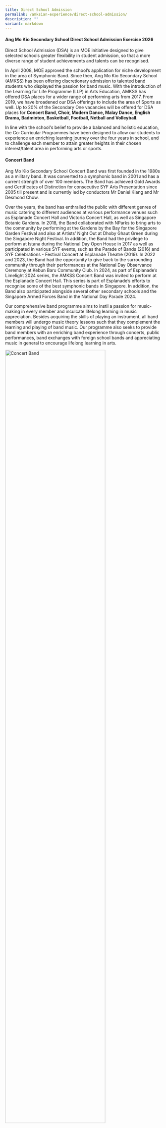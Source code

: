 ```yaml
---
title: Direct School Admission
permalink: /amksian-experience/direct-school-admission/
description: ""
variant: markdown
---
```

<h4>Ang Mo Kio Secondary School Direct School Admission Exercise 2026</h4>
<p>Direct School Admission (DSA) is an MOE initiative designed to give selected
schools greater flexibility in student admission, so that a more diverse
range of student achievements and talents can be recognised.</p>
<p>In April 2008, MOE approved the school’s application for niche development
in the area of Symphonic Band. Since then, Ang Mo Kio Secondary School
(AMKSS) has been offering discretionary admission to talented band students
who displayed the passion for band music. With the introduction of the
Learning for Life Programme (LLP) in Arts Education, AMKSS has offered
DSA places for a wider range of performing arts from 2017. From 2019, we
have broadened our DSA offerings to include the area of Sports as well.
Up to 20% of the Secondary One vacancies will be offered for DSA places
for&nbsp;<strong>Concert Band, Choir, Modern Dance, Malay Dance, English Drama, Badminton, Basketball, Football, Netball and Volleyball</strong>.</p>
<p>In line with the school's belief to provide a balanced and holistic education,
the Co-Curricular Programmes have been designed to allow our students to
experience an enriching learning journey over the four years in school,
and to challenge each member to attain greater heights in their chosen
interest/talent area in performing arts or sports.</p>
<h4>Concert Band</h4>
<p>Ang Mo Kio Secondary School Concert Band was first founded in the 1980s as a military band. It was converted to a symphonic band in 2001 and has a current strength of over 100 members. The Band has achieved Gold Awards and Certificates of Distinction for consecutive SYF Arts Presentation since 2005 till present and is currently led by conductors Mr Daniel Kiang and Mr Desmond Chow.</p>
<p>Over the years, the band has enthralled the public with different genres of music catering to different audiences at various performance venues such as Esplanade Concert Hall and Victoria Concert Hall, as well as Singapore Botanic Gardens. In 2018, the Band collaborated with NParks to bring arts to the community by performing at the Gardens by the Bay for the Singapore Garden Festival and also at Artists’ Night Out at Dhoby Ghaut Green during the Singapore Night Festival.  In addition, the Band had the privilege to perform at Istana during the National Day Open House in 2017 as well as participated in various SYF events, such as the Parade of Bands (2016) and SYF Celebrations - Festival Concert at Esplanade Theatre (2019). In 2022 and 2023, the Band had the opportunity to give back to the surrounding community through their performances at the National Day Observance Ceremony at Kebun Baru Community Club. In 2024, as part of Esplanade’s Limelight 2024 series, the AMKSS Concert Band was invited to perform at the Esplanade Concert Hall. This series is part of Esplanade’s efforts to recognise some of the best symphonic bands in Singapore. In addition, the Band also participated alongside several other secondary schools and the Singapore Armed Forces Band in the National Day Parade 2024. </p>
<p>Our comprehensive band programme aims to instil a passion for music-making in every member and inculcate lifelong learning in music appreciation.  Besides acquiring the skills of playing an instrument, all band members will undergo music theory lessons such that they complement the learning and playing of band music. Our programme also seeks to provide band members with an enriching band experience through concerts, public performances, band exchanges with foreign school bands and appreciating music in general to encourage lifelong learning in arts.</p>
<div class="isomer-image-wrapper">
<img style="width:80%;" height="auto" width="100%" alt="Concert Band" src="/images/Band_DSA.jpg">
</div>
<br>         
<table class="ive\_eobj\_center iveo\_table ives\_tab\_simple3" style="margin: auto; outline: 0px; padding: 0px; border-collapse: collapse; clear: both; border: 1px solid rgb(170, 170, 170); color: rgb(0, 77, 46); font-family: Outfit, sans-serif; font-size: 14px; font-style: normal; font-variant-ligatures: normal; font-variant-caps: normal; font-weight: 400; letter-spacing: normal; orphans: 2; text-align: left; text-transform: none; white-space: normal; widows: 2; word-spacing: 0px; -webkit-text-stroke-width: 0px; background-color: rgb(255, 255, 255); text-decoration-thickness: initial; text-decoration-style: initial; text-decoration-color: initial; width: 920px;"><tbody style="margin: 0px; outline: 0px; padding: 0px;"><tr style="margin: 0px; outline: 0px; padding: 0px;"><td style="margin: 0px; outline: 0px; padding: 2px; text-align: left; border: 1px solid rgb(170, 170, 170);"><b style="margin: 0px; outline: 0px; padding: 0px;">Concert Band</b></td></tr><tr style="margin: 0px; outline: 0px; padding: 0px;"><td style="margin: 0px; outline: 0px; padding: 2px; text-align: center; border: 1px solid rgb(170, 170, 170);"><div style="margin: 0px; outline: 0px; padding: 0px; line-height: 24px !important; color: rgb(0, 77, 46); font-family: Outfit, sans-serif; font-size: 14px; font-weight: 400; text-align: left;"><ul style="margin: 0px 0px 0.5em 1em; outline: 0px; padding: 0px 0px 0px 5px;"><li style="margin: 0px; outline: 0px; padding: 0px;">Pass audition and interview.</li><li style="margin: 0px; outline: 0px; padding: 0px;">Relevant instrumental skills in primary school bands and string ensembles.</li><li style="margin: 0px; outline: 0px; padding: 0px;">For the auditions, all applicants must prepare the following:</li><ul style="margin: 0px 0px 0.5em 1em; outline: 0px; padding: 0px;"><li style="margin: 0px; outline: 0px; padding: 0px;">2 pieces of music (1-2 min each) of his/her choice on the instrument in his/her talent area.</li><li style="margin: 0px; outline: 0px; padding: 0px;">Major scales of at least 1 octave: Concert F, Bb, Eb and Ab (For all instruments except non-pitched percussion instruments).</li></ul><li style="margin: 0px; outline: 0px; padding: 0px;">Candidates must be able to imitate melodies and rhythms given by the instructor/teacher.</li><li style="margin: 0px; outline: 0px; padding: 0px;">Candidates will also be given a short piece of Sec 1 music to sight-read.</li><li style="margin: 0px; outline: 0px; padding: 0px;">Applicants must bring their own instrument and choice piece of music for the audition. Only keyboard and percussion instruments will be provided by the school.</li><li style="margin: 0px; outline: 0px; padding: 0px;">Exemplify positive character traits, including resilience, motivation and integrity.<br><font color="#ff0000">*Please note that meeting all the criteria does not guarantee the student will be shortlisted/given an offer</font></li></ul></div></td></tr></tbody></table>

<h4>Choir</h4>
<p>The 40-strong versatile Ang Mo Kio Secondary School SAB/SATB Choir is helmed by talented chorister-conductor, Ms. Cherie Chai who is also a renown A Capella Trainer- Arranger-Producer, Music Director of professional choirs and 1st professional female vocal percussionist in Singapore.  The choir achieved a Certificate of Distinction and Certificates of Accomplishment in Singapore Youth Festival (SYF) Arts Presentations in 2019, 2023 and 2025 respectively, while participating under Special Consideration in the emerging post-COVID-19 SYF 2021.</p>
<p>To hone our students’ public skills and enable them to share their love of music with the community, the choir enthusiastically volunteers to perform on various platforms; including choral exchanges with other schools, community and school events. Opportunities to upskill are explored through vocal workshops, master classes, musical performances and concerts every year.  </p>
<p>The Choir shares its talents in support of various school events such as Awards Day, AMKsian Showcase and our school’s biennial event, the Night of Music, Arts and Dance (NOMAD).  Prior to the COVID-19 years, the Choir held joint concert performances at public venues, such as “The Reason We Sing” and “The Reason We Sing II” with other school choirs as well as the Voices of Singapore Festival at CHIJmes in 2019.   </p>
<p>Besides singing, the Choir’s Executive Committee, under the guidance of the Choir Teachers and Mistresses, organises activities to instill, develop and promote self-discipline, teamwork, confidence and commitment in our choristers.   Every chorister has a responsibility to serve both the Choir and the community; as led by the Choir's Executive Committee based on our philosophy that every AMKsian Chorister "Ever Strives Upwards - Semper Superne Nitens!"</p>
<div class="isomer-image-wrapper">
<img style="width:80%;" height="auto" width="100%" alt="Choir" src="/images/Choir_1_2025.jpg">
</div>
<p>
<br>
</p>
<div class="isomer-image-wrapper">
<img style="width:80%;" height="auto" width="100%" alt="Choir" src="/images/Choir_2_2025.jpg">
	</div>
	<p>
<br>
</p>
<div class="isomer-image-wrapper">
<img style="width:80%;" height="auto" width="100%" alt="Choir" src="/images/Choir_3_2025.jpg">
	</div>
<br>        
<table class="ive\_eobj\_center iveo\_table ives\_tab\_simple3" style="margin: auto; outline: 0px; padding: 0px; border-collapse: collapse; clear: both; border: 1px solid rgb(170, 170, 170); color: rgb(0, 77, 46); font-family: Outfit, sans-serif; font-size: 14px; font-style: normal; font-variant-ligatures: normal; font-variant-caps: normal; font-weight: 400; letter-spacing: normal; orphans: 2; text-align: left; text-transform: none; white-space: normal; widows: 2; word-spacing: 0px; -webkit-text-stroke-width: 0px; background-color: rgb(255, 255, 255); text-decoration-thickness: initial; text-decoration-style: initial; text-decoration-color: initial; width: 920px;"><tbody style="margin: 0px; outline: 0px; padding: 0px;"><tr style="margin: 0px; outline: 0px; padding: 0px;"><td style="margin: 0px; outline: 0px; padding: 2px; text-align: left; border: 1px solid rgb(170, 170, 170);"><b style="margin: 0px; outline: 0px; padding: 0px;">Choir</b></td></tr><tr style="margin: 0px; outline: 0px; padding: 0px;"><td style="margin: 0px; outline: 0px; padding: 2px; text-align: center; border: 1px solid rgb(170, 170, 170);"><div style="margin: 0px; outline: 0px; padding: 0px; line-height: 24px !important; color: rgb(0, 77, 46); font-family: Outfit, sans-serif; font-size: 14px; font-weight: 400; text-align: left;"><ul style="margin: 0px 0px 0.5em 1em; outline: 0px; padding: 0px 0px 0px 5px;"><li style="margin: 0px; outline: 0px; padding: 0px;">Pass audition and interview.</li><li style="margin: 0px; outline: 0px; padding: 0px;">For the auditions, applicants must prepare the following:</li><ul style="margin: 0px 0px 0.5em 1em; outline: 0px; padding: 0px;"><li style="margin: 0px; outline: 0px; padding: 0px;">Sing one piece of music (1-2 min) of his/her choice, from the choral, classical or musical theatre genres - to be sung with/ without accompaniment.</li><li style="margin: 0px; outline: 0px; padding: 0px;">Sing ‘Happy Birthday’ acapella (without accompaniment).</li></ul><li style="margin: 0px; outline: 0px; padding: 0px;">Candidates must be able to imitate or respond to notes and rhythms according to instructions given by the instructor/ teacher.</li><li style="margin: 0px; outline: 0px; padding: 0px;">Representation in SYF Arts Choral Presentation or representation in international choral festival competitions.</li><li style="margin: 0px; outline: 0px; padding: 0px;">Music theory background (at least a grade 3 will be preferable).</li><li style="margin: 0px; outline: 0px; padding: 0px;"> Member of school choir</li><li style="margin: 0px; outline: 0px; padding: 0px;">Exemplify positive character traits, including resilience, motivation and integrity.<br><font color="#ff0000">*Please note that meeting all the criteria does not guarantee the student will be shortlisted/given an offer</font></li></ul></div></td></tr></tbody></table>

<h4>Dance Club</h4>
<p>The Dance Club specialises in two categories of dance: Modern and Malay Dance. There are two instructors who coach the students in the technical and artistic aspects of dance. Through our yearly dance auditions conducted at the start of the year, we hope to recruit members who are passionate about dance and are committed to undergoing rigorous training to build their flexibility, physical strength, and stamina.</p>
<p>The&nbsp;<strong>Modern Dance</strong>&nbsp; group strives to nurture and develop versatile performers. Through dance, students are empowered to express their emotions and personal stories through movement and rhythm. The dance group achieved the Certificate of Distinction in 2015, 2019, 2021, and 2023, and the Certificate of Accomplishment in 2017 at the Singapore Youth Festival (SYF) Arts Presentation. The group also had the honour of performing at the SYF Opening Concert at Esplanade in 2016, the Istana Open House in 2022, the Kebun Baru National Day Observance Ceremony in 2023 and SENSES 2024: The Dance Phenomenon at Sentosa Sensoryscape in 2024. </p>
<p>The&nbsp;<strong>Malay Dance</strong>&nbsp; group consists of an exuberant group of students with a passion for Malay Dance. We provide opportunities for students to learn and appreciate Malay dance and culture. We aim to develop our students into graceful dancers and disciplined individuals. The group achieved the Certificate of Distinction in 2015, 2017, 2023 and 2025, and the Certificate of Accomplishment in 2019 and 2021 at the SYF Arts Presentation.</p>
<p>Through our dance programmes such as Schools Dance Exchange, we provide our students with opportunities to learn from other instructors as well as dancers from other schools. These programmes help build confidence in our students when performing on stage. Besides showcasing their skills to a variety of audiences, they are also trained to think critically about artistic works; relate aesthetically, affectively, and cognitively to the dance art form and its contexts; and explore and experiment with the art form.</p>
<div class="isomer-image-wrapper">
<img style="width:80%;" height="auto" width="100%" alt="Modern Dance" src="/images/Modern_Dance_DSA.jpg">
</div>
<p>
<br>
</p>
<div class="isomer-image-wrapper">
<img style="width:80%;" height="auto" width="100%" alt="Malay Dance" src="/images/Malay_Dance_DSA.jpg">
</div>
<br>  
<table class="ive\_eobj\_center iveo\_table ives\_tab\_simple3" style="margin: auto; outline: 0px; padding: 0px; border-collapse: collapse; clear: both; border: 1px solid rgb(170, 170, 170); color: rgb(0, 77, 46); font-family: Outfit, sans-serif; font-size: 14px; font-style: normal; font-variant-ligatures: normal; font-variant-caps: normal; font-weight: 400; letter-spacing: normal; orphans: 2; text-align: left; text-transform: none; white-space: normal; widows: 2; word-spacing: 0px; -webkit-text-stroke-width: 0px; background-color: rgb(255, 255, 255); text-decoration-thickness: initial; text-decoration-style: initial; text-decoration-color: initial; width: 920px;"><tbody style="margin: 0px; outline: 0px; padding: 0px;"><tr style="margin: 0px; outline: 0px; padding: 0px;"><td style="margin: 0px; outline: 0px; padding: 2px; text-align: left; border: 1px solid rgb(170, 170, 170);"><b style="margin: 0px; outline: 0px; padding: 0px;">Modern Dance</b></td></tr><tr style="margin: 0px; outline: 0px; padding: 0px;"><td style="margin: 0px; outline: 0px; padding: 2px; text-align: center; border: 1px solid rgb(170, 170, 170);"><div style="margin: 0px; outline: 0px; padding: 0px; line-height: 24px !important; color: rgb(0, 77, 46); font-family: Outfit, sans-serif; font-size: 14px; font-weight: 400; text-align: left;"><ul style="margin: 0px 0px 0.5em 1em; outline: 0px; padding: 0px 0px 0px 5px;"><li style="margin: 0px; outline: 0px; padding: 0px;">All applicants will go through an audition and interview session.</li><li style="margin: 0px; outline: 0px; padding: 0px;">For the audition, all applicants will be required to prepare a solo piece of not more than 2 minutes. 
	<b>Please ensure that the music for audition is saved in a thumb drive or handphone.  </b>
Applicants may choose to perform a piece from any dance genre. E.g.  ballet, contemporary, jazz, street, lyrical, swing, tap, hip-hop, fusion.
</li><li style="margin: 0px; outline: 0px; padding: 0px;">In the second segment, shortlisted applicants will then be invited to follow our resident choreographer through a short piece of choreography</li><ul style="margin: 0px 0px 0.5em 1em; outline: 0px; padding: 0px;"><li style="margin: 0px; outline: 0px; padding: 0px;">All applicants should audition in the dance gear and footwear suitable to their dance genre for the first segment. Applicants are required to bring their own music to accompany the dance. Audio can be played through mobile phones. Props are allowed if necessary.</li><li style="margin: 0px; outline: 0px; padding: 0px;">For the second segment of the audition, applicants are required to be in leotards and tights for girls; and T-shirt and track pants for boys.</li></ul><li style="margin: 0px; outline: 0px; padding: 0px;"> Preferably a member of a dance club in primary school</li><li style="margin: 0px; outline: 0px; padding: 0px;">Representation in SYF Arts Presentation / Accomplishment at National level</li><li style="margin: 0px; outline: 0px; padding: 0px;">Exemplify positive character traits, including resilience, motivation and integrity<br><font color="#ff0000">*Please note that meeting all the criteria does not guarantee the student
will be shortlisted/given an offer</font></li></ul></div></td></tr></tbody></table>
<table class="ive\_eobj\_center iveo\_table ives\_tab\_simple3" style="margin: auto; outline: 0px; padding: 0px; border-collapse: collapse; clear: both; border: 1px solid rgb(170, 170, 170); color: rgb(0, 77, 46); font-family: Outfit, sans-serif; font-size: 14px; font-style: normal; font-variant-ligatures: normal; font-variant-caps: normal; font-weight: 400; letter-spacing: normal; orphans: 2; text-align: left; text-transform: none; white-space: normal; widows: 2; word-spacing: 0px; -webkit-text-stroke-width: 0px; background-color: rgb(255, 255, 255); text-decoration-thickness: initial; text-decoration-style: initial; text-decoration-color: initial; width: 920px;"><tbody style="margin: 0px; outline: 0px; padding: 0px;"><tr style="margin: 0px; outline: 0px; padding: 0px;"><td style="margin: 0px; outline: 0px; padding: 2px; text-align: left; border: 1px solid rgb(170, 170, 170);"><b style="margin: 0px; outline: 0px; padding: 0px;">Malay Dance</b></td></tr><tr style="margin: 0px; outline: 0px; padding: 0px;"><td style="margin: 0px; outline: 0px; padding: 2px; text-align: center; border: 1px solid rgb(170, 170, 170);"><div style="margin: 0px; outline: 0px; padding: 0px; line-height: 24px !important; color: rgb(0, 77, 46); font-family: Outfit, sans-serif; font-size: 14px; font-weight: 400; text-align: left;"><ul style="margin: 0px 0px 0.5em 1em; outline: 0px; padding: 0px 0px 0px 5px;"><li style="margin: 0px; outline: 0px; padding: 0px;">All applicants will go through an audition and interview session.</li><li style="margin: 0px; outline: 0px; padding: 0px;"> For the auditions, all applicants must prepare a 1-2 min dance solo(s). Applicants must choose a music that suits the dance piece. Applicants may choose to perform a piece from any of the 5 basic Malay dance genres. e.g. Inang, Asli, Joget, Zapin, Masri.</li><li style="margin: 0px; outline: 0px; padding: 0px;">     Students may perform dance(s) learnt in school (e.g. CCA, LLP) or self-choreographed pieces and should be in PE t-shirt and track pants. Props are allowed if necessary.</li><li style="margin: 0px; outline: 0px; padding: 0px;"> In the second segment, applicants will then be invited to follow our resident choreographer through a short piece of choreography. Students will be taught a very brief dance sequence by the instructor and have him/her reproduce it or perform a personal interpretation of it.</li><li style="margin: 0px; outline: 0px; padding: 0px;">       Preferably a member of a dance club in primary school.</li><li style="margin: 0px; outline: 0px; padding: 0px;">Representation in SYF Arts Presentation / Accomplishment at National level</li><li style="margin: 0px; outline: 0px; padding: 0px;">Exemplify positive character traits, including resilience, motivation and integrity<br><font color="#ff0000">*Please note that meeting all the criteria does not guarantee the student
will be shortlisted/given an offer</font></li></ul></div></td></tr></tbody></table>
<h4>English Drama</h4>
<p>The Drama Club aims to cultivate professionalism among its members through
diverse theatrical performances, providing each member with opportunities
to engage in various roles. Members acquire valuable acting skills, stage
presence, improvisation abilities, and collaborative teamwork essential
for staging short performances. Moreover, members rotate leadership roles
for warm-up sessions and games, fostering confidence and leadership skills.
Our Drama students also perform at school events like Awards Day and Nomad
(Night of Music and Dance) which are valuable opportunities for them to
showcase their talents, build confidence, improve their stage presence,
and develop their skills further.</p>
<p>Our track record includes achieving the Certificate of Distinction in
the Singapore Youth Festival (SYF) Arts Presentation in 2017 and 2019,
and a Certificate of Accomplishment in 2021 and 2023. Additionally, from
2016 we have participated in re:ACT, a Theatre for Social Advocacy initiative
by inwardBOUND in collaboration with charitable organisations, where secondary
schools represented different causes culminating in a collective performance.</p>
<div class="isomer-image-wrapper">
<img style="width:80%;" height="auto" width="100%" alt="English Drama" src="/images/English_Drama_DSA.jpg">
</div>
<p>
<br>
</p>
<div class="isomer-image-wrapper">
<img style="width:80%;" height="auto" width="100%" alt="English Drama" src="/images/Dramaa.jpg">
</div>
<br>       
<table class="ive\_eobj\_center iveo\_table ives\_tab\_simple3" style="margin: auto; outline: 0px; padding: 0px; border-collapse: collapse; clear: both; border: 1px solid rgb(170, 170, 170); color: rgb(0, 77, 46); font-family: Outfit, sans-serif; font-size: 14px; font-style: normal; font-variant-ligatures: normal; font-variant-caps: normal; font-weight: 400; letter-spacing: normal; orphans: 2; text-align: left; text-transform: none; white-space: normal; widows: 2; word-spacing: 0px; -webkit-text-stroke-width: 0px; background-color: rgb(255, 255, 255); text-decoration-thickness: initial; text-decoration-style: initial; text-decoration-color: initial; width: 920px;"><tbody style="margin: 0px; outline: 0px; padding: 0px;"><tr style="margin: 0px; outline: 0px; padding: 0px;"><td style="margin: 0px; outline: 0px; padding: 2px; text-align: left; border: 1px solid rgb(170, 170, 170);"><b style="margin: 0px; outline: 0px; padding: 0px;">English Drama</b></td></tr><tr style="margin: 0px; outline: 0px; padding: 0px;"><td style="margin: 0px; outline: 0px; padding: 2px; text-align: center; border: 1px solid rgb(170, 170, 170);"><div style="margin: 0px; outline: 0px; padding: 0px; line-height: 24px !important; color: rgb(0, 77, 46); font-family: Outfit, sans-serif; font-size: 14px; font-weight: 400; text-align: left;"><ul style="margin: 0px 0px 0.5em 1em; outline: 0px; padding: 0px 0px 0px 5px;"><li style="margin: 0px; outline: 0px; padding: 0px;">All applications will be required to go through an interview and audition. The following will be tested:</li><ul style="margin: 0px 0px 0.5em 1em; outline: 0px; padding: 0px;"><li style="margin: 0px; outline: 0px; padding: 0px;">Acting &amp; Characterisation,</li><li style="margin: 0px; outline: 0px; padding: 0px;">Voice,</li><li style="margin: 0px; outline: 0px; padding: 0px;">Improvisation,</li><li style="margin: 0px; outline: 0px; padding: 0px;">Stage Presence.</li></ul></ul><ul style="margin: 0px 0px 0.5em 1em; outline: 0px; padding: 0px 0px 0px 5px;"><li style="margin: 0px; outline: 0px; padding: 0px;">Please prepare a 3 to 5 minutes solo performance of either:</li><ul style="margin: 0px 0px 0.5em 1em; outline: 0px; padding: 0px;"><li style="margin: 0px; outline: 0px; padding: 0px;">a piece meant for only 1 performer (i.e. a monologue)<b> OR</b></li><li style="margin: 0px; outline: 0px; padding: 0px;">a piece meant for 2 or more performers but- with only 1 character chosen for the performance <b>OR</b></li><li style="margin: 0px; outline: 0px; padding: 0px;">a piece meant for 2 or more performers but with the same student performing different characters.</li><p>Students may perform something scripted, devised, or improvised, and can be something learnt in school (in class or CCA). Students preparing their own performance can search for scripts of fairy tale or folk tale adaptations online or create these themselves.</p></ul></ul><ul style="margin: 0px 0px 0.5em 1em; outline: 0px; padding: 0px 0px 0px 5px;"><li style="margin: 0px; outline: 0px; padding: 0px;">For the second part of the audition, students are to respond to a task which involves taking up a character role in a relatable scenario (eg meeting a schoolmate at the supermarket) with brief preparation time given (max 5 mins). Feedback will be given after the students’ first attempt for them to attempt a second time.</li></ul><ul style="margin: 0px 0px 0.5em 1em; outline: 0px; padding: 0px 0px 0px 5px;"><li style="margin: 0px; outline: 0px; padding: 0px;">Applicants with drama background and performance experience will be preferred. Do reference prior performance experience, or theatre performance you have watched.</li></ul><ul style="margin: 0px 0px 0.5em 1em; outline: 0px; padding: 0px 0px 0px 5px;"><li style="margin: 0px; outline: 0px; padding: 0px;">Exemplify positive character traits, including resilience, motivation and integrity.<br><font color="#ff0000">*Please note that meeting all the criteria does not guarantee the student
will be shortlisted/given an offer</font></li></ul></div></td></tr></tbody></table>

<h4>Badminton</h4>
<p>Badminton – referred to by some as ‘The Fastest Racquet Sport in the World’
– requires agility, power, mental and physical prowess as well as endurance.
Badminton places tremendous demands on those who practice the sport.</p>
<p>Ang Mo Kio Secondary School has made a name for herself in this tough
but satisfying sport which hones delicate wrist-work skills, nimble footwork
and perseverance. Team AMKSS trains thrice a week in order to help the
students build badminton skills as well as their grit and persistence in
getting things right.</p>
<p>Over the years, our team has consistently made our presence felt in the
South Zone Inter School Badminton Tournament. In 2018, our B Division Boys
and Girls fought hard to clinch third position. The following year, our
B Division Girls achieved fourth position. In 2021, our B Girls finished
third and in 2022, emerged second in the South Zone Badminton Competition.
This year, the B Division team fought hard and the boys made it into the
quarter-finals of the National School Games (NSG) South Zone Championship.
Against a group of strong opponents, the boys learnt perseverance and resilience
as they stood their ground and gave their best. The experience was an enriching
and meaningful one for them.</p>
<p>Team AMKSS seeks opportunities that enable our players and leaders to
plan, organise and implement a variety of programmes to benefit both the
school and community. Annually, we organise a primary school badminton
competition, the “AMKSS Invitational”, to promote the sport, encourage
friendly sparring and help raise the standards of the sport amongst primary
school students. In addition, players assist in the coaching of students
in Ang Mo Kio Primary School as part of our partnership and outreach efforts
with our community.</p>
<div class="isomer-image-wrapper">
<img style="width:80%;" height="auto" width="100%" alt="Badminton" src="/images/Badmintonn.jpg">
</div>
<p>
<br>
<br>
</p>
<div class="isomer-image-wrapper">
<img style="width:80%;" height="auto" width="100%" alt="Badminton" src="/images/Badminton_DSA.jpg">
</div>
<h4>Volleyball</h4>
<p>Ang Mo Kio’s Volleyball Team was established in 1999 and has grown from
strength to strength over the 21 years. The Team has consistently punched
above its weight at the South Zone and National competitions, finishing
among the top schools in both competitions. In 2019, the B Girls and B
Boys emerged 2nd and 4th respectively in the Zonal Championships. Our B
Girls finished third in 2021, and emerged runners-up in the 2022 South
Zone Championship. In 2023, our C Boys came in 4th in the South Zone National
School Games. Our Girls team is currently coached by Mr Teo Kee Theng and
our Boys team is coached by Mr Leon Wong Fong Siang. Over the years, the
Team has produced talented individuals who went on to don National colours
and represent the country. In 2018, one of our girls, Seah Yun Zhen Desiree
was selected to represent Singapore at the 2018 ASEAN Schools Games, while
our alumni, Alicia Tan Kai Yun (graduate of 2017) represented Singapore
at the 2018 Asian U19 Beach Volleyball Championships in Thailand. In 2023,
Nadja Kim Schmidt (graduate of 2021) represented Singapore at the 32nd
Southeast Asian Games.</p>
<p>Our Volleyball programme aims to develop and sustain our students’ skills,
passion and interest in Volleyball. We also strive to achieve sustained
excellence in zonal and national competitions. And most importantly, we
are driven to inculcate values such as teamwork, discipline and resilience
in them.</p>
<div class="isomer-image-wrapper">
<img style="width:80%;" height="auto" width="100%" alt="Volleyball" src="/images/Volleyball_DSA.jpg">
</div>
<p>
<br>
</p>
<h4>Football (Boys)</h4>
<p>Football, “The Beautiful Game”, is watched and enjoyed by millions all
over the world. It is no different in Ang Mo Kio Secondary School. AMKSS
Football has come a long way and made a name for herself by nurturing several
players who have gone on to play at the highest level in Singapore and
overseas. Singapore National Team Football players such as Shakir Hamzah
and Zulfahmi Arifin are players who started their budding football journey
in AMKSS. Both players were part of Young Lions squad in 2009 and 2010
respectively, progressing to the National Team which they are still a part
of. Both have also gone on to play in foreign leagues in the region.</p>
<p>AMKSS Football team has always placed the importance of discipline, teamwork
and sportsmanship in every training aspect; enabling the athletes to consistently
perform at their maximum potential. Values are given utmost importance
as we strongly feel that the right values should be the basic foundation
in our students.</p>
<p>The AMKSS Football team emphasises on the sharpening of technical skills
in the C Division Team. This is the period where athletes are given drills
and practices to sharpen their technical skills which they have picked
up in primary schools. The AMKSS Football team is currently coached by
Coach Hairil Amin, an experienced coach who usually focuses on elite footballers
at the youth level. Additionally, his experience in the local football
scene is an added incentive for the team. The B Division Team, also coached
by Coach Hairil Amin, a greater emphasis is based on tactical awareness
coupled with continued development of their technical skills as well as
building their strength and endurance to play at their level and match
the opponents. Coach Hairil brings with him a vast amount of experience
having worked with various age group teams, S-League teams and has a great
ability to develop players and bring them to the next level.</p>
<p>Over the years, the B Division Football team has done well to get into
the Top 4 placing for the South Zone Competitions as well as League 3 Championship,
in 2016 and 2019 respectively. This year, the team got into the top 2 teams
to qualify for the next round of League 3 Championship.</p>
<p>Additionally, the AMKSS Football works with primary schools such as Anderson
Primary, where our students train together with the younger boys and guide
them through the clinic session that is conducted by our school coaches.
This promotes leadership and social skills in our students as well as building
bonds with the primary school students who may look up to them as a source
of positive influence. It is also one way for our boys to give back to
society.</p>
<p>The team trains up to three times a week to help our athletes develop
the necessary skill sets mentioned above and more importantly, mental resilience
to face any possible challenges they face on and off the field. Our Football
training programme aims to develop and sustain our students’ skills and
passion in the sport, hoping to instil pursuing their sports for life interest
in the future.</p>
<div class="isomer-image-wrapper">
<img style="width:80%;" height="auto" width="100%" alt="Football" src="/images/Football_1_DSA.jpg">
</div>
<p>
<br>
</p>
<div class="isomer-image-wrapper">
<img style="width:80%;" height="auto" width="100%" alt="Football" src="/images/Football_2_DSA.jpg">
</div>
<h4>Basketball (Boys)</h4>
<p>Basketball was reinstated as a full CCA in 2016. Having been a second
CCA for many years, the school decided to start developing the boys from
Secondary 1 due to the overwhelming interest shown by our students. The
CCA stresses the importance of sportsmanship, fair play, respect, and excellence
to enhance our athletes’ ability to perform at a higher level. Our team
trains up to three times a week to help students develop the necessary
skill sets, physical fitness and more importantly, mental resilience to
face all possible challenges they will face both on and off the court.</p>
<p>The basketball team diligently orchestrated a series of basketball mini-competitions
and friendly matches with schools across Singapore, aiming to cultivate
camaraderie and enhance their competitive prowess. This strategic effort
not only nurtured bonds of friendship within the basketball community but
also served as a platform for honing our skills and refining our competitive
edge. Additionally, the team is currently in the process of planning a
mini-competition exclusively for selected primary schools, slated to occur
towards the end of the year. This initiative is aimed at fostering the
growth of basketball by promoting the sport among young boys and encouraging
greater participation.</p>
<p>The team is currently coached by Mr. Nai Hai Kiat who has a wealth of
experience in coaching schools as well as clubs in the local basketball
league. Under his stewardship, we hope to take our boys to the next level
in terms of their skills as well as game play. We also hope to develop
our boys to challenge themselves with more established schools in the basketball
arena. Our basketball programme aims to develop and sustain our students’
skills, passion, and interest in the sport. As we continue to strive for
excellence in competitions, we are driven to develop leaders and inculcate
values of discipline and resilience in all our students.</p>
<div class="isomer-image-wrapper">
<img style="width:100%;" height="auto" width="100%" alt="Basketball" src="/images/dsa_basketball.jpg">
</div>
<h4>Netball</h4>
<p>At Ang Mo Kio Secondary School, netball is not just a sport but it strives
to nurture students in personal growth in terms of character building and
technical skills.</p>
<p>Our Netball CCA emphasises the values of sportsmanship, fair play, and
respect above all else. We believe in nurturing not only talented athletes
but also responsible and resilient individuals who embody these principles
on and off the court.</p>
<p>In recent years, our netballers have clinched top positions in a very
challenging South Zone Inter School Netball which boasts many of the netball
powerhouses in the schools’ netball scene. In 2023, our C Division team
emerged as second runner up and in 2024, the B Division team secured fourth
position in the South Zone competition. Additionally, our current Secondary
3 netballer, Stevlynn Carina Soh Xuan Yin represented the National Under-14
Team in the 12th International Youth Netball Challenge 2023 (IYNC) where
she was exposed to a higher level of play with netball powerhouse countries
such as Australia and South Africa.</p>
<p>Beyond competitive play, our netball programme is committed to giving
back to the community. We expose our girls to planning and organising outreach
initiatives such as school partnerships through netball carnivals and coaching
of primary school students.</p>
<p>Our training programme goes beyond skills acquisition; it encourages players
to think independently and creatively. By empowering them to express their
opinions and explore alternative strategies, we foster a sense of confidence
and adaptability that translates into effective decision-making on the
court and in life. One can benefit from expert coaching, rigorous training
sessions and competitive opportunities that elevate students’ potential
on court. Our CCA hopes to develop fine young ladies who are ready to meet
the challenges they will face in life long after they leave the courts.</p>
<div class="isomer-image-wrapper">
<img style="width:100%;" height="auto" width="100%" alt="Basketball" src="/images/Netball_DSA.jpg">
</div>
<br>  
<table class="ive\_eobj\_center iveo\_table ives\_tab\_simple3" style="margin: auto; outline: 0px; padding: 0px; border-collapse: collapse; clear: both; border: 1px solid rgb(170, 170, 170); color: rgb(0, 77, 46); font-family: Outfit, sans-serif; font-size: 14px; font-style: normal; font-variant-ligatures: normal; font-variant-caps: normal; font-weight: 400; letter-spacing: normal; orphans: 2; text-align: left; text-transform: none; white-space: normal; widows: 2; word-spacing: 0px; -webkit-text-stroke-width: 0px; background-color: rgb(255, 255, 255); text-decoration-thickness: initial; text-decoration-style: initial; text-decoration-color: initial; width: 920px;"><tbody style="margin: 0px; outline: 0px; padding: 0px;"><tr style="margin: 0px; outline: 0px; padding: 0px;"><td style="margin: 0px; outline: 0px; padding: 2px; text-align: left; border: 1px solid rgb(170, 170, 170);"><b style="margin: 0px; outline: 0px; padding: 0px;">Badminton, Basketball, Football, Netball &amp; Volleyball</b></td></tr><tr style="margin: 0px; outline: 0px; padding: 0px;"><td style="margin: 0px; outline: 0px; padding: 2px; text-align: center; border: 1px solid rgb(170, 170, 170);"><div style="margin: 0px; outline: 0px; padding: 0px; line-height: 24px !important; color: rgb(0, 77, 46); font-family: Outfit, sans-serif; font-size: 14px; font-weight: 400; text-align: left;"><ul style="margin: 0px 0px 0.5em 1em; outline: 0px; padding: 0px 0px 0px 5px;"><li style="margin: 0px; outline: 0px; padding: 0px;">School team Players or its equivalent in primary school</li><li style="margin: 0px; outline: 0px; padding: 0px;">Applicants must pass a sports specific selection test</li><ul style="margin: 0px 0px 0.5em 1em; outline: 0px; padding: 0px;"><li style="margin: 0px; outline: 0px; padding: 0px;">Applicants must display necessary game specific skills (Technique, agility, speed) required for the chosen sport.</li><li style="margin: 0px; outline: 0px; padding: 0px;">Applicants must also display tactical awareness in game situations.</li></ul><li style="margin: 0px; outline: 0px; padding: 0px;">Show the ability to work in teams.</li><li style="margin: 0px; outline: 0px; padding: 0px;">Awards/Accomplishments in relevant areas.</li><li style="margin: 0px; outline: 0px; padding: 0px;">Good track record of performance in CCA or relevant external involvement.</li><li style="margin: 0px; outline: 0px; padding: 0px;">Participation in inter-school and/or International Competitions.</li><li style="margin: 0px; outline: 0px; padding: 0px;">Applicants must also pass an interview.</li><li style="margin: 0px; outline: 0px; padding: 0px;">Exemplify positive character traits, including resilience, motivation and integrity.<br><font color="#ff0000">*Please note that meeting all the criteria does not guarantee the student
will be shortlisted/given an offer</font></li></ul></div></td></tr></tbody></table>


<h4>Application Procedure</h4>
<p>1.&nbsp; Application for DSA-Sec can be submitted through the online DSA-Sec
Portal. The application is free-of-charge and will be open from&nbsp; <strong><em>7 May 2025, 11 am to 3 June 2025, 3pm</em></strong>.
For more details, please refer to <a href="https://www.moe.gov.sg/dsa-sec" rel="noopener noreferrer nofollow" target="_blank">MOE Website</a>.</p>
<p>2.&nbsp; Parents and students are encouraged to choose schools wisely based on the student’s aptitudes and strengths, bearing in mind the schools’ academic and non-academic requirements, and the programmes available to develop the area of talent.</p>
<p>3.&nbsp; Applicants who do not have prior experience may also apply and
will be assessed based on their potential.</p>
<p>4.&nbsp;<strong><em>You will receive notification from the school by 1 August 2025 if your child has been shortlisted to undergo Direct School Admission (DSA) selection.  The shortlisted applicants will be informed of the day and time of their trial session at least 2 weeks in advance and latest by 1 August 2025.</em></strong> .</p>
<p>5.&nbsp; Shortlisted applicants will be invited for a one-day face-to-face
interview and trial in our school from <strong><em>14 July 2025</em></strong> to <strong><em>15 August 2025</em></strong>.</p>
<p>6.&nbsp; Shortlisted applicants will be notified of their application
status by <strong><em>4 Sept 2025</em></strong>.</p>
<p>7.&nbsp; Students who are successfully admitted to the school via DSA
are expected to honour their commitment to the school and participate in
the activities related to the talent they are selected for from year 1-4.</p>
<p>8.&nbsp; Meeting all the criteria does not guarantee the student will
be shortlisted/given an offer.</p>
<p>For further clarifications, you may contact any of the following staff:</p>
<p><strong><em>For Sports matters:</em></strong>
</p>
<p>Mr. K Thanaraj
<br><a href="mailto:thanaraj\_kalliya\_perumal@moe.edu.sg" rel="noopener noreferrer nofollow" target="_blank">thanaraj_kalliya_perumal@moe.edu.sg</a>
<br>Tel: 64548605 (Ext 811)</p>
<p><strong><em>For Performing Arts matters:</em></strong>
</p>
<p>Ms Cheryl Ang
<br><a href="mailto:cheryl\_ang@moe.edu.sg" rel="noopener noreferrer nofollow" target="_blank">cheryl_ang@moe.edu.sg</a>
<br>Tel: 64548605 (Ext 863)</p>
<p><strong><em>For Admin matters:</em></strong>
</p>
<p>Ms Leona Cheong
<br><a href="mailto:Leona\_CHEONG@schools.gov.sg" rel="noopener noreferrer nofollow" target="_blank">Leona_CHEONG@schools.gov.sg</a>
<br>Tel: 64548605 (Ext 803)</p>